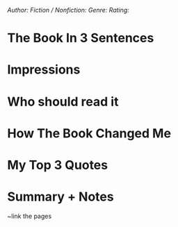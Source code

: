 *Author:*
*Fiction / Nonfiction:*
*Genre:*
*Rating:*


# The Book In 3 Sentences 


# Impressions 

# Who should read it 

# How The Book Changed Me

# My Top 3 Quotes

# Summary + Notes 
~link the pages